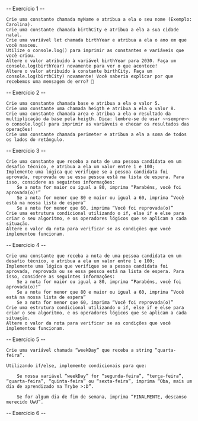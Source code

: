 -- Exercício 1 --


    Crie uma constante chamada myName e atribua a ela o seu nome (Exemplo: Carolina).
    Crie uma constante chamada birthCity e atribua a ela a sua cidade natal.
    Crie uma variável let chamada birthYear e atribua a ela o ano em que você nasceu.
    Utilize o console.log() para imprimir as constantes e variáveis que você criou.
    Altere o valor atribuído à variável birthYear para 2030. Faça um console.log(birthYear) novamente para ver o que acontece!
    Altere o valor atribuído à constante birthCity. Faça um console.log(birthCity) novamente! Você saberia explicar por que recebemos uma mensagem de erro? 🤔

-- Exercício 2 --

    Crie uma constante chamada base e atribua a ela o valor 5.
    Crie uma constante uma chamada heigth e atribua a ela o valor 8.
    Crie uma constante chamada area e atribua a ela o resultado da multiplicação da base pela heigth. Dica: lembre-se de usar ~~sempre~~ o console.log() para imprimir as variáveis e checar os resultados das operações!
    Crie uma constante chamada perimeter e atribua a ela a soma de todos os lados do retângulo.

-- Exercício 3 --


    Crie uma constante que receba a nota de uma pessoa candidata em um desafio técnico, e atribua a ela um valor entre 1 e 100;
    Implemente uma lógica que verifique se a pessoa candidata foi aprovada, reprovada ou se essa pessoa está na lista de espera. Para isso, considere as seguintes informações:
        Se a nota for maior ou igual a 80, imprima “Parabéns, você foi aprovada(o)!”
        Se a nota for menor que 80 e maior ou igual a 60, imprima “Você está na nossa lista de espera”
        Se a nota for menor que 60, imprima “Você foi reprovada(o)”
    Crie uma estrutura condicional utilizando o if, else if e else para criar o seu algoritmo, e os operadores lógicos que se aplicam a cada situação.
    Altere o valor da nota para verificar se as condições que você implementou funcionam.

-- Exercício 4 --


    Crie uma constante que receba a nota de uma pessoa candidata em um desafio técnico, e atribua a ela um valor entre 1 e 100;
    Implemente uma lógica que verifique se a pessoa candidata foi aprovada, reprovada ou se essa pessoa está na lista de espera. Para isso, considere as seguintes informações:
        Se a nota for maior ou igual a 80, imprima “Parabéns, você foi aprovada(o)!”
        Se a nota for menor que 80 e maior ou igual a 60, imprima “Você está na nossa lista de espera”
        Se a nota for menor que 60, imprima “Você foi reprovada(o)”
    Crie uma estrutura condicional utilizando o if, else if e else para criar o seu algoritmo, e os operadores lógicos que se aplicam a cada situação.
    Altere o valor da nota para verificar se as condições que você implementou funcionam.

-- Exercício 5 --



    Crie uma variável chamada “weekDay” que receba a string “quarta-feira”.

    Utilizando if/else, implemente condicionais para que:

        Se nossa variável “weekDay” for “segunda-feira”, “terça-feira”, “quarta-feira”, “quinta-feira” ou “sexta-feira”, imprima “Oba, mais um dia de aprendizado na Trybe >:D”.

        Se for algum dia de fim de semana, imprima “FINALMENTE, descanso merecido UwU”.

-- Exercício 6 --


